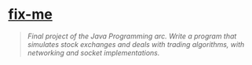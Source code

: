 # [fix-me](https://projects.intra.42.fr/projects/42cursus-fix-me)

> *Final project of the Java Programming arc. Write a program that simulates stock exchanges and deals with trading algorithms, with networking and socket implementations.*
